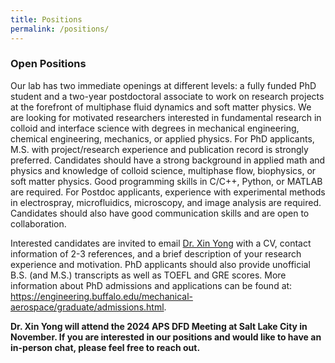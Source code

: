 ```yaml
---
title: Positions
permalink: /positions/
---
```


### Open Positions

Our lab has two immediate openings at different levels: a fully funded PhD student and a two-year postdoctoral associate to work on research projects at the forefront of multiphase fluid dynamics and soft matter physics. We are looking for motivated researchers interested in fundamental research in colloid and interface science with degrees in mechanical engineering, chemical engineering, mechanics, or applied physics. For PhD applicants, M.S. with project/research experience and publication record is strongly preferred. Candidates should have a strong background in applied math and physics and knowledge of colloid science, multiphase flow, biophysics, or soft matter physics. Good programming skills in C/C++, Python, or MATLAB are required. For Postdoc applicants, experience with experimental methods in electrospray, microfluidics, microscopy, and image analysis are required. Candidates should also have good communication skills and are open to collaboration.

Interested candidates are invited to email <a href="mailto:xinyong@buffalo.edu">Dr. Xin Yong</a> with a CV, contact information of 2-3 references, and a brief description of your research experience and motivation. PhD applicants should also provide unofficial B.S. (and M.S.) transcripts as well as TOEFL and GRE scores. More information about PhD admissions and applications can be found at: https://engineering.buffalo.edu/mechanical-aerospace/graduate/admissions.html.

**Dr. Xin Yong will attend the 2024 APS DFD Meeting at Salt Lake City in November. If you are interested in our positions and would like to have an in-person chat, please feel free to reach out.**